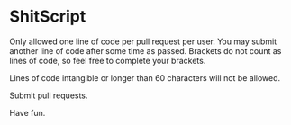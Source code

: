 # ShitScript

Only allowed one line of code per pull request per user. You may submit another line of code after some time as passed. Brackets do not count as lines of code, so feel free to complete your brackets.

Lines of code intangible or longer than 60 characters will not be allowed.

Submit pull requests.

Have fun.


